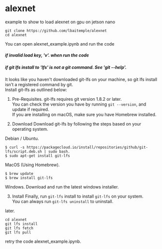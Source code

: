 # alexnet
example to show to load alexnet on gpu on jetson nano

```
git clone https://github.com/lbaitemple/alexnet
cd alexnet
```
You can open alexnet_example.ipynb and run the code



##### if invalid load key, 'v'. when run the code

##### if git lfs install to 'lfs' is not a git command. See 'git --help'.
It looks like you haven't downloaded git-lfs on your machine, so git lfs install isn't a registered command by git.  
Install git-lfs as outlined below:  
1. Pre-Requisites. 
git-lfs requires git version 1.8.2 or later.  
You can check the version you have by running ```git --version```, and update if required.  
If you are installing on macOS, make sure you have Homebrew installed.  

2. Download
Download git-lfs by following the steps based on your operating system.

Debian / Ubuntu. 
```
$ curl -s https://packagecloud.io/install/repositories/github/git-lfs/script.deb.sh | sudo bash. 
$ sudo apt-get install git-lfs
```
MacOS (Using Homebrew). 
```
$ brew update
$ brew install git-lfs
```
Windows. 
Download and run the latest windows installer.

3. Install
Finally, run ```git-lfs``` install to install ```git-lfs``` on your system.  
You can always run ```git-lfs uninstall``` to uninstall.

later. 
```
cd alexnet
git lfs install 
git lfs fetch 
git lfs pull
```
retry the code alexnet_example.ipynb.  
